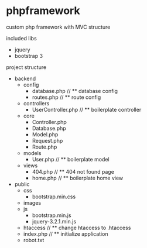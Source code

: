 # phpframework
custom php framework with MVC structure

included libs 
  - jquery
  - bootstrap 3

project structure

- backend
  - config
    - database.php // ** database config
    - routes.php  // ** route config
  - controllers
    - UserController.php // ** boilerplate controller
  - core
    - Controller.php
    - Database.php
    - Model.php
    - Request.php
    - Route.php
  - models
    - User.php // ** boilerplate model
  - views
    - 404.php // ** 404 not found page
    - home.php // ** boilerplate home view
- public
  - css
    - bootstrap.min.css
  - images
  - js
    - bootstrap.min.js
    - jquery-3.2.1.min.js
  - htaccess  // ** change htaccess to .htaccess
  - index.php // ** initialize application
  - robot.txt
